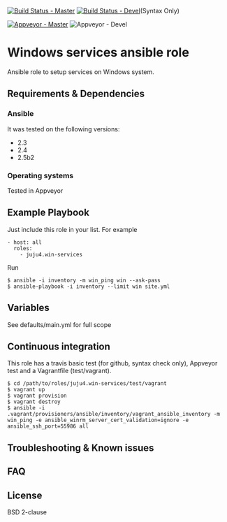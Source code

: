 [![Build Status - Master](https://travis-ci.org/juju4/ansible-win-services.svg?branch=master)](https://travis-ci.org/juju4/ansible-win-services)
[![Build Status - Devel](https://travis-ci.org/juju4/ansible-win-services.svg?branch=devel)](https://travis-ci.org/juju4/ansible-win-services/branches)(Syntax Only)

[![Appveyor - Master](https://ci.appveyor.com/api/projects/status/q5xmo6e1ijns8t05?svg=true)](https://ci.appveyor.com/project/juju4/ansible-win-services)
![Appveyor - Devel](https://ci.appveyor.com/api/projects/status/q5xmo6e1ijns8t05/branch/devel?svg=true)

# Windows services ansible role

Ansible role to setup services on Windows system.

## Requirements & Dependencies

### Ansible
It was tested on the following versions:
 * 2.3
 * 2.4
 * 2.5b2

### Operating systems

Tested in Appveyor

## Example Playbook

Just include this role in your list.
For example

```
- host: all
  roles:
    - juju4.win-services
```

Run
```
$ ansible -i inventory -m win_ping win --ask-pass
$ ansible-playbook -i inventory --limit win site.yml
```

## Variables

See defaults/main.yml for full scope

## Continuous integration

This role has a travis basic test (for github, syntax check only), Appveyor test and a Vagrantfile (test/vagrant).

```
$ cd /path/to/roles/juju4.win-services/test/vagrant
$ vagrant up
$ vagrant provision
$ vagrant destroy
$ ansible -i .vagrant/provisioners/ansible/inventory/vagrant_ansible_inventory -m win_ping -e ansible_winrm_server_cert_validation=ignore -e ansible_ssh_port=55986 all
```

## Troubleshooting & Known issues

## FAQ

## License

BSD 2-clause


